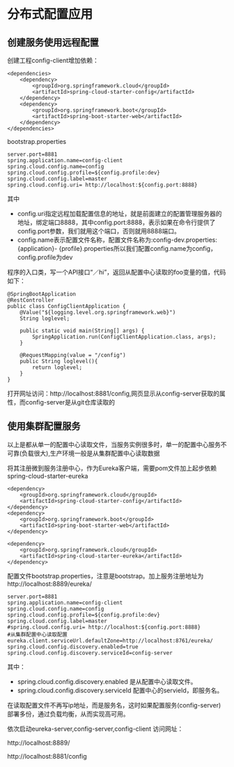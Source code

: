 # 分布式配置应用

## 创建服务使用远程配置
创建工程config-client增加依赖：

	<dependencies>
        <dependency>
            <groupId>org.springframework.cloud</groupId>
            <artifactId>spring-cloud-starter-config</artifactId>
        </dependency>
        <dependency>
            <groupId>org.springframework.boot</groupId>
            <artifactId>spring-boot-starter-web</artifactId>
        </dependency>
    </dependencies>
bootstrap.properties

	server.port=8881
	spring.application.name=config-client
	spring.cloud.config.name=config
	spring.cloud.config.profile=${config.profile:dev}
	spring.cloud.config.label=master
	spring.cloud.config.uri= http://localhost:${config.port:8888}

其中

- config.uri指定远程加载配置信息的地址，就是前面建立的配置管理服务器的地址，绑定端口8888，其中config.port:8888，表示如果在命令行提供了config.port参数，我们就用这个端口，否则就用8888端口。
- config.name表示配置文件名称，配置文件名称为:config-dev.properties: {application}- {profile}.properties所以我们配置config.name为config，config.profile为dev

程序的入口类，写一个API接口“／hi”，返回从配置中心读取的foo变量的值，代码如下：

	@SpringBootApplication
	@RestController
	public class ConfigClientApplication {  
	    @Value("${logging.level.org.springframework.web}")
	    String loglevel;
	    
	    public static void main(String[] args) {        
	        SpringApplication.run(ConfigClientApplication.class, args);     
	    }   
	    
	    @RequestMapping(value = "/config")
	    public String loglevel(){
	        return loglevel;
	    }
	}
打开网址访问：http://localhost:8881/config,网页显示从config-server获取的属性，而config-server是从git仓库读取的


## 使用集群配置服务

以上是都从单一的配置中心读取文件，当服务实例很多时，单一的配置中心服务不可靠(负载很大),生产环境一般是从集群配置中心读取数据


将其注册微到服务注册中心，作为Eureka客户端，需要pom文件加上起步依赖spring-cloud-starter-eureka

	<dependency>
		<groupId>org.springframework.cloud</groupId>
		<artifactId>spring-cloud-starter-config</artifactId>
	</dependency>
	<dependency>
		<groupId>org.springframework.boot</groupId>
		<artifactId>spring-boot-starter-web</artifactId>
	</dependency>

    <dependency>
        <groupId>org.springframework.cloud</groupId>
        <artifactId>spring-cloud-starter-eureka</artifactId>
    </dependency>
配置文件bootstrap.properties，注意是bootstrap。加上服务注册地址为http://localhost:8889/eureka/
	
	server.port=8881
	spring.application.name=config-client
	spring.cloud.config.name=config
	spring.cloud.config.profile=${config.profile:dev}
	spring.cloud.config.label=master
	#spring.cloud.config.uri= http://localhost:${config.port:8888}
	#从集群配置中心读取配置
	eureka.client.serviceUrl.defaultZone=http://localhost:8761/eureka/
	spring.cloud.config.discovery.enabled=true
	spring.cloud.config.discovery.serviceId=config-server
	
其中：

- spring.cloud.config.discovery.enabled 是从配置中心读取文件。
- spring.cloud.config.discovery.serviceId 配置中心的servieId，即服务名。

在读取配置文件不再写ip地址，而是服务名，这时如果配置服务(config-server)部署多份，通过负载均衡，从而实现高可用。

依次启动eureka-server,config-server,config-client 访问网址：

http://localhost:8889/

http://localhost:8881/config



